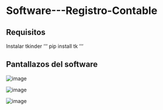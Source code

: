 # Software---Registro-Contable
## Requisitos
Instalar tkinder
‘‘‘
pip install tk
‘‘‘

## Pantallazos del software

![image](https://github.com/user-attachments/assets/6a72ff16-c262-4324-9d01-9bd5577e782e)


![image](https://github.com/user-attachments/assets/23bafa18-c279-49b9-b0ee-094570ac3f37)


![image](https://github.com/user-attachments/assets/79a18174-d38b-48ae-99cf-86559fd2f4ee)
